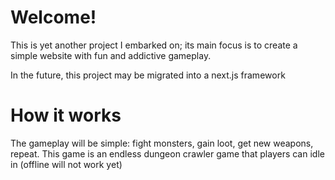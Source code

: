 # Welcome!
This is yet another project I embarked on; its main focus is to create a simple website with fun and addictive gameplay.

In the future, this project may be migrated into a next.js framework

# How it works
The gameplay will be simple: fight monsters, gain loot, get new weapons, repeat.
This game is an endless dungeon crawler game that players can idle in (offline will not work yet)

